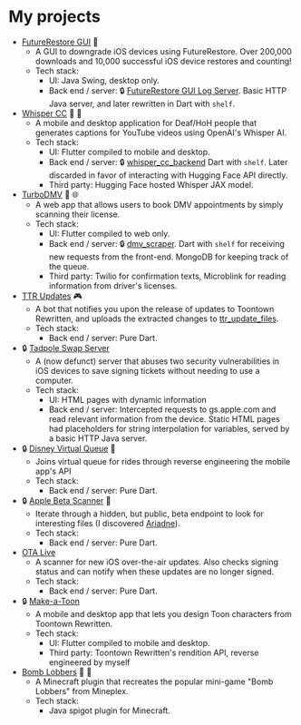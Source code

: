 # My projects

- [FutureRestore GUI](https://github.com/CoocooFroggy/FutureRestore-GUI) 📲
    - A GUI to downgrade iOS devices using FutureRestore. Over 200,000 downloads and 10,000 successful iOS device restores and counting!
    - Tech stack:
        - UI: Java Swing, desktop only.
        - Back end / server: 🔒 [FutureRestore GUI Log Server](https://github.com/CoocooFroggy/futurerestore_log_server). Basic HTTP Java server, and later rewritten in Dart with `shelf`.
- [Whisper CC](https://github.com/CoocooFroggy/whisper_cc) 🎥 📱
    - A mobile and desktop application for Deaf/HoH people that generates captions for YouTube videos using OpenAI's Whisper AI.
    - Tech stack:
        - UI: Flutter compiled to mobile and desktop.
        - Back end / server: 🔒 [whisper_cc_backend](https://github.com/CoocooFroggy/whisper_cc_backend) Dart with `shelf`. Later discarded in favor of interacting with Hugging Face API directly.
        - Third party: Hugging Face hosted Whisper JAX model.
- [TurboDMV](https://turbodmv.com) 🚗 🌐
    - A web app that allows users to book DMV appointments by simply scanning their license.
     - Tech stack:
        - UI: Flutter compiled to web only.
        - Back end / server: 🔒 [dmv_scraper](https://github.com/Turbo-DMV/dmv_scraper). Dart with `shelf` for receiving new requests from the front-end. MongoDB for keeping track of the queue.
        - Third party: Twilio for confirmation texts, Microblink for reading information from driver's licenses.
- [TTR Updates](https://github.com/CoocooFroggy/ttr_updates_bot) 🎮
    - A bot that notifies you upon the release of updates to Toontown Rewritten, and uploads the extracted changes to [ttr_update_files](https://github.com/CoocooFroggy/ttr_update_files).
    - Tech stack:
        - Back end / server: Pure Dart.
- 🔒 [Tadpole Swap Server](https://github.com/CoocooFroggy/TSwapS-Server)
    - A (now defunct) server that abuses two security vulnerabilities in iOS devices to save signing tickets without needing to use a computer.
    - Tech stack:
        - UI: HTML pages with dynamic information
        - Back end / server: Intercepted requests to gs.apple.com and read relevant information from the device. Static HTML pages had placeholders for string interpolation for variables, served by a basic HTTP Java server. 
- 🔒 [Disney Virtual Queue](https://github.com/CoocooFroggy/disney_virtual_queue) 🎡
    - Joins virtual queue for rides through reverse engineering the mobile app's API
    - Tech stack:
        - Back end / server: Pure Dart.
- 🔒 [Apple Beta Scanner](https://github.com/CoocooFroggy/apple_beta_scanner) 
    - Iterate through a hidden, but public, beta endpoint to look for interesting files (I discovered [Ariadne](https://theapplewiki.com/wiki/Ariadne)).
    - Tech stack:
        - Back end / server: Pure Dart.
- [OTA Live](https://github.com/CoocooFroggy/OTA-Live)
    - A scanner for new iOS over-the-air updates. Also checks signing status and can notify when these updates are no longer signed.
    - Tech stack:
        - Back end / server: Pure Dart.
- 🔒 [Make-a-Toon](https://github.com/CoocooFroggy/make_a_toon)
    - A mobile and desktop app that lets you design Toon characters from Toontown Rewritten.
    - Tech stack:
        - UI: Flutter compiled to mobile and desktop.
        - Third party: Toontown Rewritten's rendition API, reverse engineered by myself
- [Bomb Lobbers](https://github.com/CoocooFroggy/BombLobbers) 🧱 🧨
    - A Minecraft plugin that recreates the popular mini-game "Bomb Lobbers" from Mineplex.
    - Tech stack:
        - Java spigot plugin for Minecraft.
